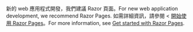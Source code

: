 <span data-ttu-id="c7034-101">新的 web 應用程式開發，我們建議 Razor 頁面。</span><span class="sxs-lookup"><span data-stu-id="c7034-101">For new web application development, we recommend Razor Pages.</span></span> <span data-ttu-id="c7034-102">如需詳細資訊，請參閱 <<c0> [ 開始使用 Razor Pages](/aspnet/core/tutorials/razor-pages/razor-pages-start)。</span><span class="sxs-lookup"><span data-stu-id="c7034-102">For more information, see [Get started with Razor Pages](/aspnet/core/tutorials/razor-pages/razor-pages-start).</span></span>